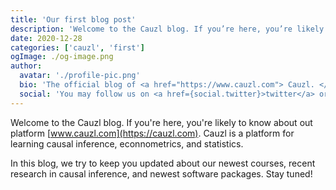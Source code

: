 ```yaml
---
title: 'Our first blog post'
description: 'Welcome to the Cauzl blog. If you’re here, you’re likely to know about out platform www.cauzl.com. Cauzl is a platform for learning causal inference, econnometrics, and statistics.'
date: 2020-12-28
categories: ['cauzl', 'first']
ogImage: ./og-image.png
author:
  avatar: './profile-pic.png'
  bio: 'The official blog of <a href="https://www.cauzl.com"> Cauzl. </a> Cauzl is a platform for learninng cauals inference, econometrics, and statistics.'
  social: 'You may follow us on <a href={social.twitter}>twitter</a> or join our <a href={social.newsletter}>newsletter</a> for latest updates.'
---
```


Welcome to the Cauzl blog. If you're here, you're likely to know about out platform [www.cauzl.com](https://cauzl.com). Cauzl is a platform for learning causal inference, econnometrics, and statistics.

In this blog, we try to keep you updated about our newest courses, recent research in causal inference, and newest software packages. Stay tuned!
